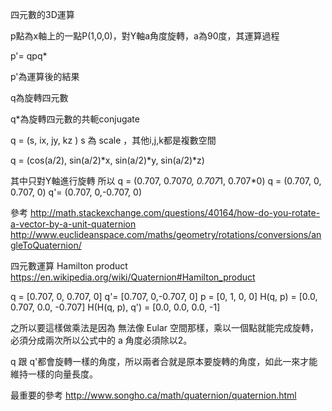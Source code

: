 四元數的3D運算

p點為x軸上的一點P(1,0,0)，對Y軸a角度旋轉，a為90度，其運算過程

p'= qpq*

p'為運算後的結果

q為旋轉四元數

q*為旋轉四元數的共軛conjugate

q = (s, ix, jy, kz )
s 為 scale ，其他i,j,k都是複數空間

q = (cos(a/2), sin(a/2)*x, sin(a/2)*y, sin(a/2)*z)

其中只對Y軸進行旋轉 所以 
q = (0.707, 0.707*0, 0.707*1, 0.707*0)
q = (0.707, 0, 0.707, 0)
q'= (0.707, 0,-0.707, 0)

參考
http://math.stackexchange.com/questions/40164/how-do-you-rotate-a-vector-by-a-unit-quaternion
http://www.euclideanspace.com/maths/geometry/rotations/conversions/angleToQuaternion/

四元數運算 Hamilton product
https://en.wikipedia.org/wiki/Quaternion#Hamilton_product

q = [0.707, 0, 0.707, 0]
q'= [0.707, 0,-0.707, 0]
p = [0, 1, 0, 0]
H(q, p) = [0.0, 0.707, 0.0, -0.707]
H(H(q, p), q') = [0.0, 0.0, 0.0, -1]

之所以要這樣做乘法是因為 無法像 Eular 空間那樣，乘以一個點就能完成旋轉，必須分成兩次所以公式中的 a 角度必須除以2。

q 跟 q'都會旋轉一樣的角度，所以兩者合就是原本要旋轉的角度，如此一來才能維持一樣的向量長度。


最重要的參考
http://www.songho.ca/math/quaternion/quaternion.html